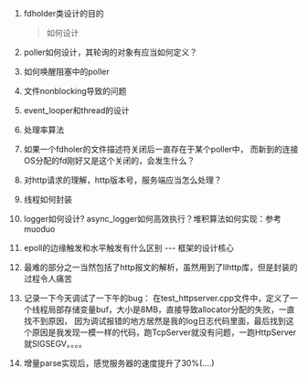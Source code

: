 1. fdholder类设计的目的
   > 如何设计
2. poller如何设计，其轮询的对象有应当如何定义？
3. 如何唤醒阻塞中的poller
4. 文件nonblocking导致的问题
5. event_looper和thread的设计
6. 处理率算法
7. 如果一个fdholer的文件描述符关闭后一直存在于某个poller中， 而新到的连接OS分配的fd刚好又是这个关闭的，会发生什么？
8. 对http请求的理解，http版本号，服务端应当怎么处理？
9. 线程如何封装
10. logger如何设计? async_logger如何高效执行？堆积算法如何实现：参考muoduo
11. epoll的边缘触发和水平触发有什么区别 --- 框架的设计核心
12. 最难的部分之一当然包括了http报文的解析，虽然用到了llhttp库，但是封装的过程令人痛苦

13. 记录一下今天调试了一下午的bug： 在test_httpserver.cpp文件中，定义了一个线程局部存储变量buf，大小是8MB，直接导致allocator分配的失败，一直找不到原因，
    因为调试报错的地方居然是我的log日志代码里面，最后找到这个原因是我发现一模一样的代码，跑TcpServer就没有问题，一跑HttpServer 就SIGSEGV。。。。
    
14. 增量parse实现后，感觉服务器的速度提升了30%(....)
